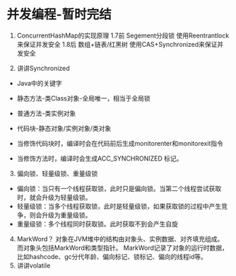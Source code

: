 # 并发编程-暂时完结
1. ConcurrentHashMap的实现原理
1.7前 Segement分段锁 使用Reentrantlock来保证并发安全
1.8后 数组+链表/红黑树  使用CAS+Synchronized来保证并发安全


2. 讲讲Synchronized
- Java中的关键字
- 静态方法-类Class对象-全局唯一，相当于全局锁
- 普通方法-类实例对象
- 代码块-静态对象/实例对象/类对象

- 当修饰代码块时，编译时会在代码前后生成monitorenter和monitorexit指令
- 当修饰方法时，编译时会生成ACC_SYNCHRONIZED 标记。

3. 偏向锁、轻量级锁、重量级锁
- 偏向锁：当只有一个线程获取锁，此时只是偏向锁。当第二个线程尝试获取时，就会升级为轻量级锁。
- 轻量级锁：当多个线程获取锁，此时是轻量级锁，如果获取锁的过程中产生竞争，则会升级为重量级锁。
- 重量级锁：多个线程同时获取锁。此时获取不到会产生自旋

4. MarkWord？
对象在JVM堆中的结构由对象头、实例数据、对齐填充组成。
而对象头包括MarkWord和类型指针。
MarkWord记录了对象的运行时数据，比如hashcode、gc分代年龄、偏向标记、锁标记、偏向的线程id等。
3. 讲讲volatile
